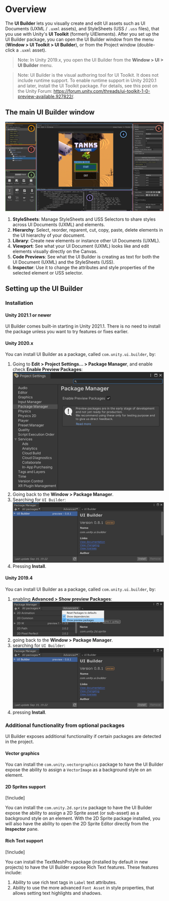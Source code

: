 # Overview

The **UI Builder** lets you visually create and edit UI assets such as UI Documents (UXML / `.uxml` assets), and StyleSheets (USS / `.uss` files), that you use with Unity's **UI Toolkit** (formerly UIElements). After you set up the UI Builder package, you can open the UI Builder window from the menu (**Window > UI Toolkit > UI Builder**), or from the Project window (double-click a `.uxml` asset).

> Note: In Unity 2019.x, you open the UI Builder from the **Window > UI > UI Builder** menu.

> Note: UI Builder is the visual authoring tool for UI Toolkit. It does not include runtime support. To enable runtime support in Unity 2020.1 and later, install the UI Toolkit package. For details, see this post on the Unity Forum: https://forum.unity.com/threads/ui-toolkit-1-0-preview-available.927822/.

## The main UI Builder window

![UI Builder Main Window](images/UIBuilderAnnotatedMainWindow.png)

1. **StyleSheets**: Manage StyleSheets and USS Selectors to share styles across UI Documents (UXML) and elements.
1. **Hierarchy**: Select, reorder, reparent, cut, copy, paste, delete elements in the UI hierarchy of your document.
1. **Library**: Create new elements or instance other UI Documents (UXML).
1. **Viewport**: See what your UI Document (UXML) looks like and edit elements visually directly on the Canvas.
1. **Code Previews**: See what the UI Builder is creating as text for both the UI Document (UXML)
 and the StyleSheets (USS).
1. **Inspector**: Use it to change the attributes and style properties of the selected element or USS selector.

## Setting up the UI Builder

### Installation

#### Unity 2021.1 or newer

UI Builder comes built-in starting in Unity 2021.1. There is no need to install the package unless you want to try features or fixes earlier.

#### Unity 2020.x

You can install UI Builder as a package, called `com.unity.ui.builder`, by:

1. Going to **Edit > Project Settings... > Package Manager**, and enable check **Enable Preview Packages**:
    ![Enable Preview Packages (new)](images/InstallationPackageManagerEnablePreview.png)
1. Going back to the **Window > Package Manager**.
1. Searching for `UI Builder`:![Search Package Manager](images/InstallationPackageManagerSearch.png)
1. Pressing **Install**.

#### Unity 2019.4

You can install UI Builder as a package, called `com.unity.ui.builder`, by:

1. enabling **Advanced > Show preview Packages**: ![Enable Preview Packages](images/InstallationPackageManagerAdvancedOptions.png)
1. going back to the **Window > Package Manager**.
1. searching for `UI Builder`:![Search Package Manager](images/InstallationPackageManagerSearch.png)
1. pressing **Install**.

### Additional functionality from optional packages

UI Builder exposes additional functionality if certain packages are detected in the project.

#### Vector graphics

You can install the `com.unity.vectorgraphics` package to have the UI Builder expose the ability to assign a `VectorImage` as a background style on an element.

#### 2D Sprites support

[!include[](Snippets/Admonitions/uib-snippet-only-in-2021-1.md)]

You can install the `com.unity.2d.sprite` package to have the UI Builder expose the ability to assign a 2D Sprite asset (or sub-asset) as a background style on an element. With the 2D Sprite package installed, you will also have the ability to open the 2D Sprite Editor directly from the **Inspector** pane.

#### Rich Text support

[!include[](Snippets/Admonitions/uib-snippet-only-in-2021-1.md)]

You can install the TextMeshPro package (installed by default in new projects) to have the UI Builder expose Rich Text features. These features include:
1. Ability to use rich text tags in `Label` text attributes.
1. Ability to use the more advanced `Font Asset` in style properties, that allows setting text highlights and shadows.
